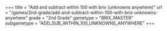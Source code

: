 +++
title = "Add and subtract within 100 with brix (unknowns anywhere)"
url = "/games/2nd-grade/add-and-subtract-within-100-with-brix-unknowns-anywhere"
grade = "2nd Grade"
gametype = "BRIX_MASTER"
subgametype = "ADD_SUB_WITHIN_100_UNKNOWNS_ANYWHERE"
+++
